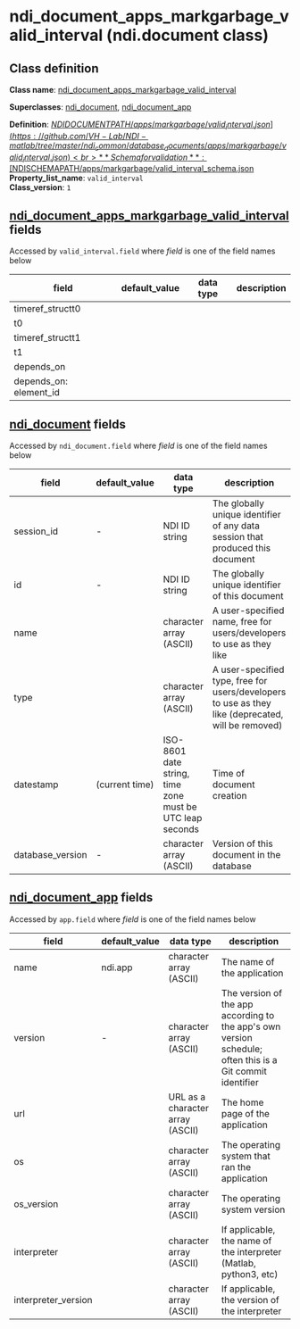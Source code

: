# ndi_document_apps_markgarbage_valid_interval (ndi.document class)

## Class definition

**Class name**: [ndi_document_apps_markgarbage_valid_interval](ndi_document_apps_markgarbage_valid_interval.md)

**Superclasses**: [ndi_document](../../ndi_document.md), [ndi_document_app](../../ndi_document_app.md)

**Definition**: [$NDIDOCUMENTPATH/apps/markgarbage/valid_interval.json](https://github.com/VH-Lab/NDI-matlab/tree/master/ndi_common/database_documents/apps/markgarbage/valid_interval.json)<br>
**Schema for validation**: [$NDISCHEMAPATH/apps/markgarbage/valid_interval_schema.json](https://github.com/VH-Lab/NDI-matlab/tree/master/ndi_common/schema_documents/apps/markgarbage/valid_interval_schema.json)<br>
**Property_list_name**: `valid_interval`<br>
**Class_version**: `1`<br>


## [ndi_document_apps_markgarbage_valid_interval](ndi_document_apps_markgarbage_valid_interval.md) fields

Accessed by `valid_interval.field` where *field* is one of the field names below

| field | default_value | data type | description |
| --- | --- | --- | --- |
| timeref_structt0 |  |  |  |
| t0 |  |  |  |
| timeref_structt1 |  |  |  |
| t1 |  |  |  |
| depends_on |  |  |  |
| depends_on: element_id |  |  |  |


## [ndi_document](../../ndi_document.md) fields

Accessed by `ndi_document.field` where *field* is one of the field names below

| field | default_value | data type | description |
| --- | --- | --- | --- |
| session_id | - | NDI ID string | The globally unique identifier of any data session that produced this document |
| id | - | NDI ID string | The globally unique identifier of this document |
| name |  | character array (ASCII) | A user-specified name, free for users/developers to use as they like |
| type |  | character array (ASCII) | A user-specified type, free for users/developers to use as they like (deprecated, will be removed) |
| datestamp | (current time) | ISO-8601 date string, time zone must be UTC leap seconds | Time of document creation |
| database_version | - | character array (ASCII) | Version of this document in the database |


## [ndi_document_app](../../ndi_document_app.md) fields

Accessed by `app.field` where *field* is one of the field names below

| field | default_value | data type | description |
| --- | --- | --- | --- |
| name | ndi.app | character array (ASCII) | The name of the application |
| version | - | character array (ASCII) | The version of the app according to the app's own version schedule; often this is a Git commit identifier |
| url |  | URL as a character array (ASCII) | The home page of the application |
| os |  | character array (ASCII) | The operating system that ran the application |
| os_version |  | character array (ASCII) | The operating system version |
| interpreter |  | character array (ASCII) | If applicable, the name of the interpreter (Matlab, python3, etc) |
| interpreter_version |  | character array (ASCII) | If applicable, the version of the interpreter |


